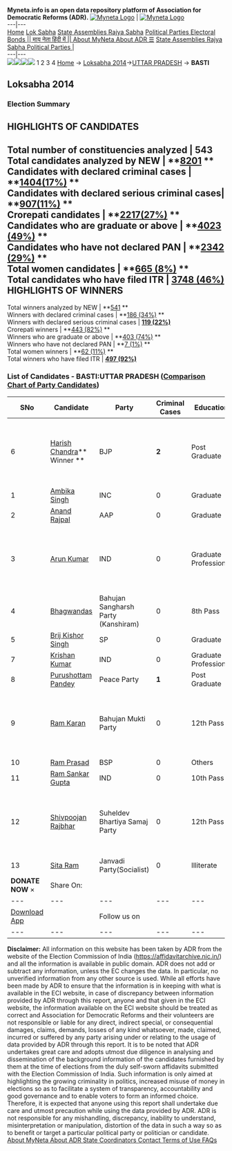 **Myneta.info is an open data repository platform of Association for Democratic Reforms (ADR).**
[![Myneta Logo](https://www.myneta.info/lib/img/myneta-logo.png)](https://www.myneta.info/) | [![Myneta Logo](https://www.myneta.info/lib/img/adr-logo.png)](https://adrindia.org)  
---|---  
[Home](https://www.myneta.info/) [Lok Sabha](https://www.myneta.info/#ls "Lok Sabha") [ State Assemblies ](https://www.myneta.info/#sa "State Assemblies") [Rajya Sabha](https://www.myneta.info/#rs "Rajya Sabha") [Political Parties ](https://www.myneta.info/party "Political Parties") [ Electoral Bonds ](https://www.myneta.info/electoral_bonds "Electoral Bonds") [ || माय नेता हिंदी में || ](https://translate.google.co.in/translate?prev=hp&hl=en&js=y&u=www.myneta.info&sl=en&tl=hi&history_state0=) [ About MyNeta ](https://adrindia.org/content/about-myneta) [ About ADR ](https://adrindia.org/about-adr/who-we-are) [☰](javascript:void\(0\))
[ State Assemblies ](https://www.myneta.info/#sa "State Assemblies") [ Rajya Sabha ](https://www.myneta.info/#rs "Rajya Sabha") [ Political Parties ](https://www.myneta.info/party "Political Parties")
|   
---|---  
![](https://www.myneta.info/lib/img/banner/banner-1.png)![](https://www.myneta.info/lib/img/banner/banner-2.png)![](https://www.myneta.info/lib/img/banner/banner-3.png)![](https://www.myneta.info/lib/img/banner/banner-4.png)
1  2  3  4 
[Home](https://www.myneta.info/) → [Loksabha 2014](https://www.myneta.info/ls2014/)→[UTTAR PRADESH](https://www.myneta.info/ls2014/index.php?action=show_constituencies&state_id=24) → **BASTI**
### 
## Loksabha 2014
###  Election Summary 
HIGHLIGHTS OF CANDIDATES  
---  
Total number of constituencies analyzed |  543   
Total candidates analyzed by NEW | **[8201](https://www.myneta.info/ls2014/index.php?action=summary&subAction=candidates_analyzed&sort=candidate#summary) **  
Candidates with declared criminal cases | **[1404(17%)](https://www.myneta.info/ls2014/index.php?action=summary&subAction=crime&sort=candidate#summary) **  
Candidates with declared serious criminal cases| **[907(11%)](https://www.myneta.info/ls2014/index.php?action=summary&subAction=serious_crime&sort=candidate#summary) **  
Crorepati candidates | **[2217(27%)](https://www.myneta.info/ls2014/index.php?action=summary&subAction=crorepati&sort=candidate#summary) **  
Candidates who are graduate or above | **[4023 (49%)](https://www.myneta.info/ls2014/index.php?action=summary&subAction=education&sort=candidate#summary) **  
Candidates who have not declared PAN | **[2342 (29%)](https://www.myneta.info/ls2014/index.php?action=summary&subAction=without_pan&sort=candidate#summary) **  
Total women candidates | **[665 (8%)](https://www.myneta.info/ls2014/index.php?action=summary&subAction=women_candidate&sort=candidate#summary) **  
Total candidates who have filed ITR | [**3748 (46%)**](https://www.myneta.info/ls2014/index.php?action=summary&subAction=filed_itr&sort=candidate#summary)  
HIGHLIGHTS OF WINNERS  
---  
Total winners analyzed by NEW | **[541](https://www.myneta.info/ls2014/index.php?action=summary&subAction=winner_analyzed&sort=candidate#summary) **  
Winners with declared criminal cases | **[186 (34%)](https://www.myneta.info/ls2014/index.php?action=summary&subAction=winner_crime&sort=candidate#summary) **  
Winners with declared serious criminal cases | **[119 (22%)](https://www.myneta.info/ls2014/index.php?action=summary&subAction=winner_serious_crime&sort=candidate#summary)**  
Crorepati winners | **[443 (82%)](https://www.myneta.info/ls2014/index.php?action=summary&subAction=winner_crorepati&sort=candidate#summary) **  
Winners who are graduate or above | **[403 (74%)](https://www.myneta.info/ls2014/index.php?action=summary&subAction=winner_education&sort=candidate#summary) **  
Winners who have not declared PAN | **[7 (1%)](https://www.myneta.info/ls2014/index.php?action=summary&subAction=winner_without_pan&sort=candidate#summary) **  
Total women winners | **[62 (11%)](https://www.myneta.info/ls2014/index.php?action=summary&subAction=winner_women&sort=candidate#summary) **  
Total winners who have filed ITR | [**497 (92%)**](https://www.myneta.info/ls2014/index.php?action=summary&subAction=winner_filed_itr&sort=candidate#summary)  
### List of Candidates - BASTI:UTTAR PRADESH ([Comparison Chart of Party Candidates](https://www.myneta.info/ls2014/comparisonchart.php?constituency_id=253))
SNo | Candidate| Party| Criminal Cases| Education| Age| Total Assets| Liabilities  
---|---|---|---|---|---|---|---  
6  | [Harish Chandra](https://www.myneta.info/ls2014/candidate.php?candidate_id=8387)** Winner ** | BJP | **2** | Post Graduate| 40 | ![](https://myneta.info/image_v2.php?myneta_folder=ls2014&candidate_id=8387&col=ta) | ![](https://myneta.info/image_v2.php?myneta_folder=ls2014&candidate_id=8387&col=lia)  
1  | [Ambika Singh](https://www.myneta.info/ls2014/candidate.php?candidate_id=8674) | INC | 0 | Graduate| 67 | Rs 1,62,29,000 ~ 1 Crore+ | Rs 2,80,000 ~ 2 Lacs+  
2  | [Anand Rajpal](https://www.myneta.info/ls2014/candidate.php?candidate_id=8389) | AAP | 0 | Graduate| 52 | Rs 1,45,04,590 ~ 1 Crore+ | Rs 25,38,160 ~ 25 Lacs+  
3  | [Arun Kumar](https://www.myneta.info/ls2014/candidate.php?candidate_id=8383) | IND | 0 | Graduate Professional| 39 | ![](https://myneta.info/image_v2.php?myneta_folder=ls2014&candidate_id=8383&col=ta) | ![](https://myneta.info/image_v2.php?myneta_folder=ls2014&candidate_id=8383&col=lia)  
4  | [Bhagwandas](https://www.myneta.info/ls2014/candidate.php?candidate_id=8675) | Bahujan Sangharsh Party (Kanshiram) | 0 | 8th Pass| 47 | Rs 22,07,680 ~ 22 Lacs+ | Rs 26,000 ~ 26 Thou+  
5  | [Brij Kishor Singh](https://www.myneta.info/ls2014/candidate.php?candidate_id=8046) | SP | 0 | Graduate| 33 | Rs 1,95,31,854 ~ 1 Crore+ | Rs 4,16,482 ~ 4 Lacs+  
7  | [Krishan Kumar](https://www.myneta.info/ls2014/candidate.php?candidate_id=8386) | IND | 0 | Graduate Professional| 49 | Rs 58,52,717 ~ 58 Lacs+ | Rs 0 ~   
8  | [Purushottam Pandey](https://www.myneta.info/ls2014/candidate.php?candidate_id=8385) | Peace Party | **1** | Post Graduate| 39 | Rs 2,42,36,492 ~ 2 Crore+ | Rs 10,00,000 ~ 10 Lacs+  
9  | [Ram Karan](https://www.myneta.info/ls2014/candidate.php?candidate_id=8384) | Bahujan Mukti Party | 0 | 12th Pass| 63 | ![](https://myneta.info/image_v2.php?myneta_folder=ls2014&candidate_id=8384&col=ta) | ![](https://myneta.info/image_v2.php?myneta_folder=ls2014&candidate_id=8384&col=lia)  
10  | [Ram Prasad](https://www.myneta.info/ls2014/candidate.php?candidate_id=8390) | BSP | 0 | Others| 60 | Rs 3,06,54,089 ~ 3 Crore+ | Rs 0 ~   
11  | [Ram Sankar Gupta](https://www.myneta.info/ls2014/candidate.php?candidate_id=8673) | IND | 0 | 10th Pass| 65 | Rs 11,45,06,895 ~ 11 Crore+ | Rs 0 ~   
12  | [Shivpoojan Rajbhar](https://www.myneta.info/ls2014/candidate.php?candidate_id=8388) | Suheldev Bhartiya Samaj Party | 0 | 12th Pass| 36 | ![](https://myneta.info/image_v2.php?myneta_folder=ls2014&candidate_id=8388&col=ta) | ![](https://myneta.info/image_v2.php?myneta_folder=ls2014&candidate_id=8388&col=lia)  
13  | [Sita Ram](https://www.myneta.info/ls2014/candidate.php?candidate_id=8672) | Janvadi Party(Socialist) | 0 | Illiterate| 68 | Rs 21,045 ~ 21 Thou+ | Rs 0 ~   
|  **DONATE NOW** × |  Share On:  | [](https://api.whatsapp.com/send?text=https%3A%2F%2Fmyneta.info%2Fpunjab2022%2Findex.php%3Faction%3Dshow_constituencies%26state_id%3D19) | [](https://www.facebook.com/sharer/sharer.php?u=https%3A%2F%2Fmyneta.info%2Fpunjab2022%2Findex.php%3Faction%3Dshow_constituencies%26state_id%3D19) | [](https://twitter.com/share?url=https%3A%2F%2Fmyneta.info%2Fpunjab2022%2Findex.php%3Faction%3Dshow_constituencies%26state_id%3D19)  
---|---|---|---|---  
| [ Download App ](https://play.google.com/store/apps/details?id=com.webrosoft.myneta1&pcampaignid=pcampaignidMKT-Other-global-all-co-prtnr-py-PartBadge-Mar2515-1) | [](https://play.google.com/store/apps/details?id=com.webrosoft.myneta1&pcampaignid=pcampaignidMKT-Other-global-all-co-prtnr-py-PartBadge-Mar2515-1) |  Follow us on  | [](https://www.facebook.com/adrindia.org/) | [](https://twitter.com/adrspeaks) | [](https://groups.google.com/g/national-election-watch?hl=en&pli=1) | [](https://www.instagram.com/adrspeaks/) | [](https://www.youtube.com/user/adrspeaks) | [](https://sharechat.com/profile/adrspeaks)  
---|---|---|---|---|---|---|---|---  
**Disclaimer:** All information on this website has been taken by ADR from the website of the Election Commission of India (https://affidavitarchive.nic.in/) and all the information is available in public domain. ADR does not add or subtract any information, unless the EC changes the data. In particular, no unverified information from any other source is used. While all efforts have been made by ADR to ensure that the information is in keeping with what is available in the ECI website, in case of discrepancy between information provided by ADR through this report, anyone and that given in the ECI website, the information available on the ECI website should be treated as correct and Association for Democratic Reforms and their volunteers are not responsible or liable for any direct, indirect special, or consequential damages, claims, demands, losses of any kind whatsoever, made, claimed, incurred or suffered by any party arising under or relating to the usage of data provided by ADR through this report. It is to be noted that ADR undertakes great care and adopts utmost due diligence in analysing and dissemination of the background information of the candidates furnished by them at the time of elections from the duly self-sworn affidavits submitted with the Election Commission of India. Such information is only aimed at highlighting the growing criminality in politics, increased misuse of money in elections so as to facilitate a system of transparency, accountability and good governance and to enable voters to form an informed choice. Therefore, it is expected that anyone using this report shall undertake due care and utmost precaution while using the data provided by ADR. ADR is not responsible for any mishandling, discrepancy, inability to understand, misinterpretation or manipulation, distortion of the data in such a way so as to benefit or target a particular political party or politician or candidate. 
[ About MyNeta ](https://adrindia.org/content/about-myneta) [ About ADR ](https://adrindia.org/about-adr/who-we-are) [ State Coordinators ](https://adrindia.org/about-adr/state-coordinators) [ Contact ](https://adrindia.org/contact-us) [ Terms of Use ](https://adrindia.org/content/adr-terms-use) [ FAQs ](https://adrindia.org/content/faqs)
